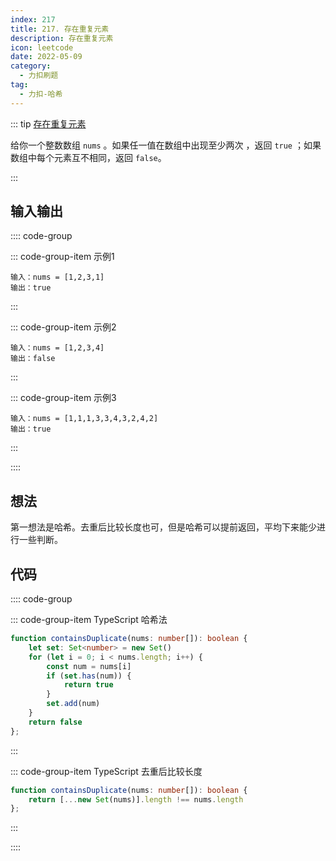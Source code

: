 ```yaml
---
index: 217
title: 217. 存在重复元素
description: 存在重复元素
icon: leetcode
date: 2022-05-09
category:
  - 力扣刷题
tag:
  - 力扣-哈希
---
```


::: tip <a href="https://leetcode-cn.com/problems/contains-duplicate/" target="_blank">存在重复元素</a> <Badge text="简单" type="tip"/>

给你一个整数数组 `nums` 。如果任一值在数组中出现至少两次 ，返回 `true` ；如果数组中每个元素互不相同，返回 `false`。

:::

## 输入输出

:::: code-group

::: code-group-item 示例1


```
输入：nums = [1,2,3,1]
输出：true
```

:::

::: code-group-item 示例2

```
输入：nums = [1,2,3,4]
输出：false
```

:::

::: code-group-item 示例3

```
输入：nums = [1,1,1,3,3,4,3,2,4,2]
输出：true
```

:::

::::

## 想法

第一想法是哈希。去重后比较长度也可，但是哈希可以提前返回，平均下来能少进行一些判断。

## 代码

:::: code-group

::: code-group-item TypeScript 哈希法

```ts
function containsDuplicate(nums: number[]): boolean {
    let set: Set<number> = new Set()
    for (let i = 0; i < nums.length; i++) {
        const num = nums[i]
        if (set.has(num)) {
            return true
        }
        set.add(num)
    }
    return false
};
```

:::

::: code-group-item TypeScript 去重后比较长度

```ts
function containsDuplicate(nums: number[]): boolean {
    return [...new Set(nums)].length !== nums.length
};
```

:::

::::
